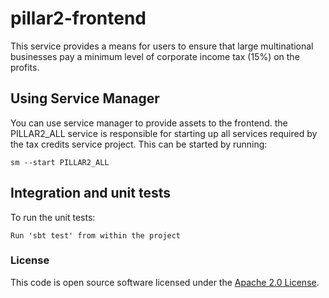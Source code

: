 
# pillar2-frontend

This service provides a means for users to ensure that large multinational businesses pay a minimum
level of corporate income tax (15%) on the profits.

## Using Service Manager

You can use service manager to provide assets to the frontend. the PILLAR2_ALL service is responsible for starting up all services required by the tax credits service project.
This can be started by running:

    sm --start PILLAR2_ALL

## Integration and unit tests

To run the unit tests:

    Run 'sbt test' from within the project

### License




This code is open source software licensed under the [Apache 2.0 License]("http://www.apache.org/licenses/LICENSE-2.0.html").